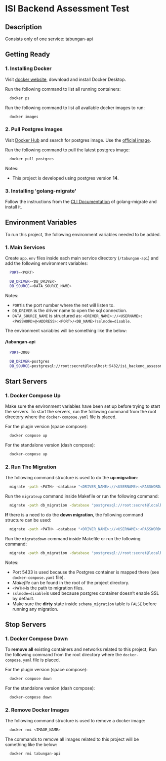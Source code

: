 # ISI Backend Assessment Test

## Description

Consists only of one service: tabungan-api

## Getting Ready

### 1. Installing Docker

Visit [docker website](https://www.docker.com/products/docker-desktop/), download and install Docker Desktop.

Run the following command to list all running containers:

```bash
  docker ps
```

Run the following command to list all available docker images to run:

```bash
  docker images
```

### 2. Pull Postgres Images

Visit [Docker Hub](https://hub.docker.com/) and search for postgres image. Use the [official image](https://hub.docker.com/_/postgres).

Run the following command to pull the latest postgres image:

```bash
  docker pull postgres
```

Notes:

- This project is developed using postgres version **14**.

### 3. Installing 'golang-migrate'

Follow the instructions from the [CLI Documentation](https://github.com/golang-migrate/migrate/tree/master/cmd/migrate) of golang-migrate and install it.

## Environment Variables

To run this project, the following environment variables needed to be added.

### 1. Main Services

Create `app.env` files inside each main service directory (`/tabungan-api`) and add the following environment variables:

```bash
  PORT=<PORT>

  DB_DRIVER=<DB_DRIVER>
  DB_SOURCE=<DATA_SOURCE_NAME>
```

Notes:

- `PORT`is the port number where the net will listen to.
- `DB_DRIVER` is the driver name to open the sql connection.
- `DATA_SOURCE_NAME` is structured as: `<DRIVER_NAME>://<USERNAME>:<PASSWORD>@<ADDRESS>:<PORT>/<DB_NAME>?sslmode=disable`.

The environment variables will be something like the below:

#### /tabungan-api

```bash
  PORT=3000

  DB_DRIVER=postgres
  DB_SOURCE=postgresql://root:secret@localhost:5432/isi_backend_assessment_test?sslmode=disable
```

## Start Servers

### 1. Docker Compose Up

Make sure the environment variables have been set up before trying to start the servers. To start the servers, run the following command from the root directory where the `docker-compose.yaml` file is placed.

For the plugin version (space compose):

```bash
  docker compose up
```

For the standalone version (dash compose):

```bash
  docker-compose up
```

### 2. Run The Migration

The following command structure is used to do the **up migration**:

```bash
  migrate -path <PATH> -database "<DRIVER_NAME>://<USERNAME>:<PASSWORD>@<ADDRESS>:<PORT>/<DB_NAME>?sslmode=disable" -verbose up
```

Run the `migrateup` command inside Makefile or run the following command:

```bash
  migrate -path db_migration -database "postgresql://root:secret@localhost:5433/isi_backend_assessment_test?sslmode=disable" -verbose up
```

**If** there is a need to do the **down migration**, the following command structure can be used:

```bash
  migrate -path <PATH> -database "<DRIVER_NAME>://<USERNAME>:<PASSWORD>@<ADDRESS>:<PORT>/<DB_NAME>?sslmode=disable" -verbose down
```

Run the `migratedown` command inside Makefile or run the following command:

```bash
  migrate -path db_migration -database "postgresql://root:secret@localhost:5432/isi_backend_assessment_test?sslmode=disable" -verbose down
```

Notes:

- Port 5433 is used because the Postgres container is mapped there (see `docker-compose.yaml` file).
- _Makefile_ can be found in the root of the project directory.
- `<PATH>`is the path to migration files.
- `sslmode=disable`is used because postgres container doesn’t enable SSL by default.
- Make sure the **dirty** state inside `schema_migration` table is `FALSE` before running any migration.

## Stop Servers

### 1. Docker Compose Down

To **remove all** existing containers and networks related to this project, Run the following command from the root directory where the `docker-compose.yaml` file is placed.

For the plugin version (space compose):

```bash
  docker compose down
```

For the standalone version (dash compose):

```bash
  docker-compose down
```

### 2. Remove Docker Images

The following command structure is used to remove a docker image:

```bash
  docker rmi <IMAGE_NAME>
```

The commands to remove all images related to this project will be something like the below:

```bash
  docker rmi tabungan-api
```

